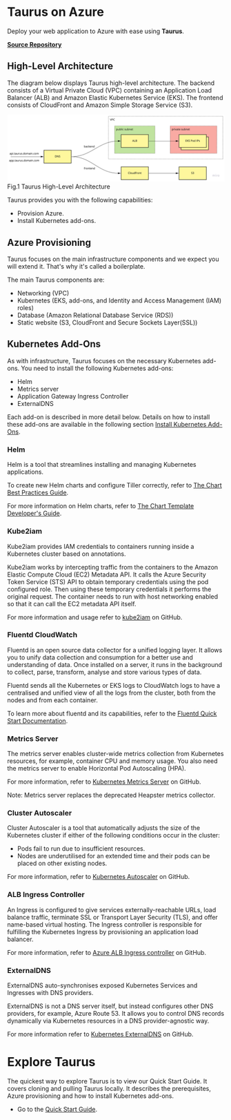 # Taurus on Azure

Deploy your web application to Azure with ease using __Taurus__.

[__Source Repository__][taurus-azure-repo]

## High-Level Architecture
The diagram below displays Taurus high-level architecture. The backend consists of a Virtual Private Cloud (VPC) containing an Application Load Balancer (ALB) and Amazon Elastic Kubernetes Service (EKS). The frontend consists of CloudFront and Amazon Simple Storage Service (S3).

![High level architecture][high-level-architecture]
Fig.1 Taurus High-Level Architecture

Taurus provides you with the following capabilities:
- Provision Azure.
- Install Kubernetes add-ons.

## Azure Provisioning
Taurus focuses on the main infrastructure components and we expect you will extend it. That's why it's called a boilerplate.

The main Taurus components are:
- Networking (VPC)
- Kubernetes (EKS, add-ons, and Identity and Access Management (IAM) roles)
- Database (Amazon Relational Database Service (RDS))
- Static website (S3, CloudFront and Secure Sockets Layer(SSL))

## Kubernetes Add-Ons
As with infrastructure, Taurus focuses on the necessary Kubernetes add-ons. You need to install the following Kubernetes add-ons:
- Helm
- Metrics server
- Application Gateway Ingress Controller
- ExternalDNS

Each add-on is described in more detail below. Details on how to install these add-ons are available in the following section [Install Kubernetes Add-Ons].

### Helm 
Helm is a tool that streamlines installing and managing Kubernetes applications.

To create new Helm charts and configure Tiller correctly, refer to [The Chart Best Practices Guide](https://docs.helm.sh/chart_best_practices/).

For more information on Helm charts, refer to [The Chart Template Developer's Guide](https://docs.helm.sh/chart_template_guide/#the-chart-template-developer-s-guide).

### Kube2iam

Kube2iam provides IAM credentials to containers running inside a Kubernetes cluster based on annotations.

Kube2iam works by intercepting traffic from the containers to the Amazon Elastic Compute Cloud (EC2) Metadata API. It calls the Azure Security Token Service (STS) API to obtain temporary credentials using the pod configured role. Then using these temporary credentials it performs the original request. The container needs to run with host networking enabled so that it can call the EC2 metadata API itself.

For more information and usage refer to [kube2iam] on GitHub.

### Fluentd CloudWatch

Fluentd is an open source data collector for a unified logging layer. It allows you to unify data collection and consumption for a better use and understanding of data. Once installed on a server, it runs in the background to collect, parse, transform, analyse and store various types of data.

Fluentd sends all the Kubernetes or EKS logs to CloudWatch logs to have a centralised and unified view of all the logs from the cluster, both from the nodes and from each container.

To learn more about fluentd and its capabilities, refer to the [Fluentd Quick Start Documentation].

### Metrics Server

The metrics server enables cluster-wide metrics collection from Kubernetes resources, for example, container CPU and memory usage. You also need the metrics server to enable Horizontal Pod Autoscaling (HPA).

For more information, refer to [Kubernetes Metrics Server] on GitHub.

Note: Metrics server replaces the deprecated Heapster metrics collector.

### Cluster Autoscaler

Cluster Autoscaler is a tool that automatically adjusts the size of the Kubernetes cluster if either of the following conditions occur in the cluster:
- Pods fail to run due to insufficient resources.
- Nodes are underutilised for an extended time and their pods can be placed on other existing nodes.

For more information, refer to [Kubernetes Autoscaler] on GitHub. 

### ALB Ingress Controller
An Ingress is configured to give services externally-reachable URLs, load balance traffic, terminate SSL or Transport Layer Security (TLS), and offer name-based virtual hosting. The Ingress controller is responsible for fulfilling the Kubernetes Ingress by provisioning an application load balancer.

For more information, refer to [Azure ALB Ingress controller] on GitHub.

### ExternalDNS

ExternalDNS auto-synchronises exposed Kubernetes Services and Ingresses with DNS providers.

ExternalDNS is not a DNS server itself, but instead configures other DNS providers, for example, Azure Route 53. It allows you to control DNS records dynamically via Kubernetes resources in a DNS provider-agnostic way.

For more information refer to [Kubernetes ExternalDNS] on GitHub.

# Explore Taurus
The quickest way to explore Taurus is to view our Quick Start Guide. It covers cloning and pulling Taurus locally. It describes the prerequisites, Azure provisioning and how to install Kubernetes add-ons.

- Go to the [Quick Start Guide].

<!-- Internal Links -->
[high-level-architecture]: img/high-level-architecture.jpg
[Install Kubernetes Add-Ons]:/azure/helm/
[Quick Start Guide]:/azure/quick-start/

<!-- External Links -->
[taurus-azure-repo]: https://github.com/nearform/taurus

[kube2iam]: https://github.com/jtblin/kube2iam
[Fluentd Quick Start Documentation]:https://docs.fluentd.org/v1.0/articles/quickstart
[Kubernetes Metrics Server]:https://github.com/kubernetes-sigs/metrics-server
[Kubernetes Autoscaler]:https://github.com/kubernetes/autoscaler/tree/master/cluster-autoscaler
[Azure ALB Ingress controller]:https://github.com/kubernetes-sigs/azure-alb-ingress-controller
[Kubernetes ExternalDNS]: https://github.com/kubernetes-incubator/external-dns
